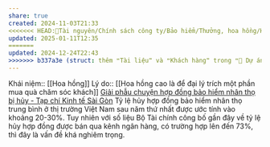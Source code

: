 ```yaml
---
share: true
created: 2024-11-03T21:33
<<<<<<< HEAD:📜Tài nguyên/Chính sách công ty/Bảo hiểm/Thưởng, hoa hồng/Hoa hồng các năm đầu cao, các năm sau thấp.md
updated: 2025-01-11T12:35
=======
updated: 2024-12-24T22:43
>>>>>>> b337a3e (struct: thêm ❝Tài liệu❞ và ❝Khách hàng❞ trong ❝📐 Dự án/Giúp nhau thoát nợ/❞):⚡Hiểu biết sâu/Tổ chức tài chính/Bảo hiểm/Công ty, đại lý, hợp đồng/Thưởng, hoa hồng/Hoa hồng các năm đầu cao, các năm sau thấp.md
---
```

Khái niệm:: [[Hoa hồng]] 
Lý do:: [[Hoa hồng cao là để đại lý trích một phần mua quà chăm sóc khách]]
[Giải phẫu chuyện hợp đồng bảo hiểm nhân thọ bị hủy - Tạp chí Kinh tế Sài Gòn](https://thesaigontimes.vn/giai-phau-chuyen-hop-dong-bao-hiem-nhan-tho-bi-huy/)
Tỷ lệ hủy hợp đồng bảo hiểm nhân thọ trung bình ở thị trường Việt Nam sau năm thứ nhất được ước tính vào khoảng 20-30%. Tuy nhiên với số liệu Bộ Tài chính công bố gần đây về tỷ lệ hủy hợp đồng được bán qua kênh ngân hàng, có trường hợp lên đến 73%, thì đây là vấn đề khá nghiêm trọng.